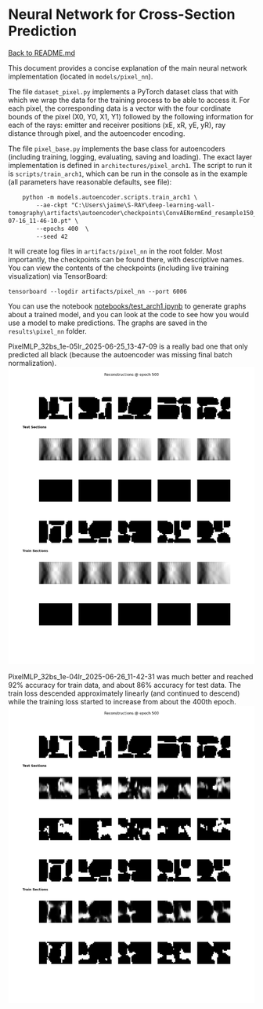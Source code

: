 # Neural Network for Cross-Section Prediction

[Back to README.md](../README.md)

This document provides a concise explanation of the main neural network implementation (located in `models/pixel_nn`).

The file `dataset_pixel.py` implements a PyTorch dataset class that with which we wrap the data for the training process to be able to access it. For each pixel, the corresponding data is a vector with the four cordinate bounds of the pixel (X0, Y0, X1, Y1) followed by the following information for each of the rays: emitter and receiver positions (xE, xR, yE, yR), ray distance through pixel, and the autoencoder encoding.

The file `pixel_base.py` implements the base class for autoencoders (including training, logging, evaluating, saving and loading). The exact layer implementation is defined in `architectures/pixel_arch1`. The script to run it is `scripts/train_arch1`, which can be run in the console as in the example (all parameters have reasonable defaults, see file):
```Usage:
    python -m models.autoencoder.scripts.train_arch1 \
        --ae-ckpt "C:\Users\jaime\S-RAY\deep-learning-wall-tomography\artifacts\autoencoder\checkpoints\ConvAENormEnd_resample150_lat32_do10_bn_2025-07-16_11-46-10.pt" \
        --epochs 400  \
        --seed 42
```
It will create log files in `artifacts/pixel_nn` in the root folder. Most importantly, the checkpoints can be found there, with descriptive names. You can view the contents of the checkpoints (including live training visualization) via TensorBoard: 
```
tensorboard --logdir artifacts/pixel_nn --port 6006
```
 You can use the notebook [notebooks/test_arch1.ipynb](../notebooks/test_arch1.ipynb) to generate graphs about a trained model, and you can look at the code to see how you would use a model to make predictions. The graphs are saved in the `results\pixel_nn` folder.














PixelMLP_32bs_1e-05lr_2025-06-25_13-47-09 is a really bad one that only predicted all black (because the autoencoder was missing final batch normalization).
![Epoch 500 of first model](image-1.png)

PixelMLP_32bs_1e-04lr_2025-06-26_11-42-31 was much better and reached 92% accuracy for train data, and about 86% accuracy for test data. The train loss descended approximately linearly (and continued to descend) while the training loss started to increase from about the 400th epoch.
![alt text](image.png)